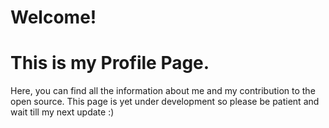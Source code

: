 # Welcome!
# This is my Profile Page.
Here, you can find all the information about me and my contribution to the open source.
This page is yet under development so please be patient and wait till my next update :)
